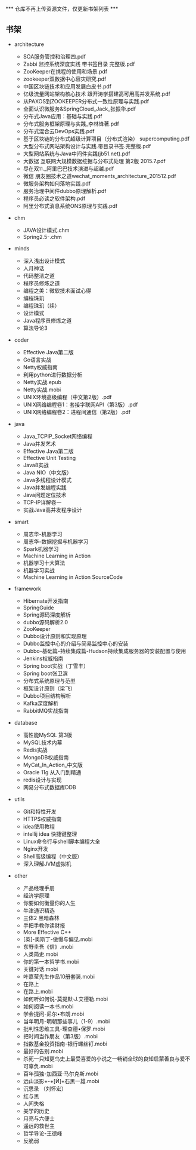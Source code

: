 *** 仓库不再上传资源文件，仅更新书架列表 ***

## 书架
+ architecture
  + SOA服务管控和治理四.pdf
  + Zabbi 监控系统深度实践 带书签目录 完整版.pdf
  + ZooKeeper在携程的使用和场景.pdf
  + zookeeper双数据中心容灾研究.pdf
  + 中国区块链技术和应用发展白皮书.pdf
  + 亿级流量网站架构核心技术 跟开涛学搭建高可用高并发系统.pdf
  + 从PAXOS到ZOOKEEPER分布式一致性原理与实践.pdf
  + 全面认识微服务&SpringCloud_Jack_张振华.pdf
  + 分布式Java应用：基础与实践.pdf
  + 分布式服务框架原理与实践_李林锋著.pdf
  + 分布式混合云DevOps实践.pdf
  + 基于区块链的分布式超级计算项目（分布式渲染） supercomputing.pdf
  + 大型分布式网站架构设计与实践.带目录书签.完整版.pdf
  + 大型网站系统与Java中间件实践(jb51.net).pdf
  + 大数据 互联网大规模数据挖掘与分布式处理 第2版 2015.7.pdf
  + 尽在双⒒_阿里巴巴技术演进与超越.pdf
  + 微信 朋友圈技术之道wechat_moments_architecture_201512.pdf
  + 微服务架构如何落地实践.pdf
  + 服务治理中间件dubbo原理解析.pdf
  + 程序员必读之软件架构.pdf
  + 阿里分布式消息系统ONS原理与实践.pdf

+ chm
  + JAVA设计模式.chm	
  + Spring2.5-.chm

+ minds
	+ 深入浅出设计模式
	+ 人月神话
	+ 代码整洁之道
	+ 程序员修炼之道
	+ 编程之美：微软技术面试心得
	+ 编程珠玑
	+ 编程珠玑（续）
	+ 设计模式
	+ Java程序员修炼之道
	+ 算法导论3

+ coder
	+ Effective Java第二版
	+ Go语言实战
	+ Netty权威指南
	+ 利用python进行数据分析
	+ Netty实战.epub
	+ Netty实战.mobi
	+ UNIX环境高级编程（中文第2版）.pdf
	+ UNIX网络编程卷1：套接字联网API（第3版）.pdf
	+ UNIX网络编程卷2：进程间通信（第2版）.pdf

+ java
	+ Java_TCPIP_Socket网络编程
	+ Java并发艺术
	+ Effective Java第二版
	+ Effective Unit Testing
	+ Java8实战
	+ Java NIO（中文版）
	+ Java多线程设计模式
	+ Java并发编程实践
	+ Java问题定位技术
	+ TCP-IP详解卷一
	+ 实战Java高并发程序设计
	
+ smart
	+ 周志华-机器学习
	+ 周志华-数据挖掘与机器学习
	+ Spark机器学习
	+ Machine Learning in Action
	+ 机器学习十大算法
	+ 机器学习实战
	+ Machine Learning in Action SourceCode

+ framework
	+ Hibernate开发指南
	+ SpringGuide
	+ Spring源码深度解析
	+ dubbo源码解析2.0
	+ ZooKeeper
	+ Dubbo设计原则和实现原理
	+ Dubbo监控中心的介绍与简易监控中心的安装
	+ Dubbo-基础篇-持续集成篇-Hudson持续集成服务器的安装配置与使用
	+ Jenkins权威指南
	+ Spring boot实战（丁雪丰）
	+ Spring boot张卫滨
	+ 分布式系统原理与范型
	+ 框架设计原则（梁飞）
	+ Dubbo项目结构解析
	+ Kafka深度解析
	+ RabbitMQ实战指南

	
+ database
	+ 高性能MySQL 第3版
	+ MySQL技术内幕
	+ Redis实战
	+ MongoDB权威指南
	+ MyCat_In_Action_中文版
	+ Oracle 11g 从入门到精通
	+ redis设计与实现
	+ 网易分布式数据库DDB

+ utils
	+ Git和特性开发
	+ HTTPS权威指南
	+ idea使用教程
	+ intellij idea 快捷键整理
	+ Linux命令行与shell脚本编程大全
	+ Nginx开发
	+ Shell高级编程（中文版）
	+ 深入理解JVM虚拟机
 
	
+ other
	+ 产品经理手册
	+ 经济学原理
	+ 你要如何衡量你的人生
	+ 牛津通识精选
	+ 三体2 黑暗森林
	+ 手把手教你读财报
	+ More Effective C++
	+ [英]-奥斯丁-傲慢与偏见.mobi
	+ 东野圭吾《信》.mobi
	+ 人类简史.mobi
	+ 你的第一本哲学书.mobi
	+ 关键对话.mobi
	+ 叶嘉莹先生作品10册套装.mobi
	+ 在路上
	+ 在路上.mobi
	+ 如何听如何说-莫提默·J.艾德勒.mobi
	+ 如何阅读一本书.mobi
	+ 学会提问-尼尔•布朗.mobi	
	+ 当年明月-明朝那些事儿（1-9）.mobi
	+ 批判性思维工具-理查德•保罗.mobi
	+ 把时间当作朋友（第3版）.mobi
	+ 指数基金投资指南-银行螺丝钉.mobi
	+ 最好的告别.mobi
	+ 杀死一只知更鸟史上最受喜爱的小说之一畅销全球的良知启蒙善良与爱不可辜负.mobi
	+ 百年孤独-加西亚·马尔克斯.mobi
	+ 远山淡影+-+[Ӣ]+石黑一雄.mobi
	+ 沉思录 （刘怀宏）
	+ 红与黑
	+ 人间失格
	+ 美学的历史
	+ 月亮与六便士
	+ 遥远的救世主
	+ 哲学导论-王德峰
	+ 反脆弱
	
